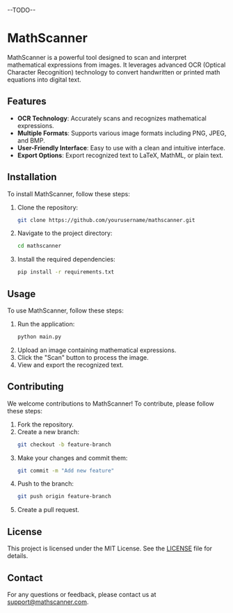 --TODO--
# MathScanner

MathScanner is a powerful tool designed to scan and interpret mathematical expressions from images. It leverages advanced OCR (Optical Character Recognition) technology to convert handwritten or printed math equations into digital text.

## Features

- **OCR Technology**: Accurately scans and recognizes mathematical expressions.
- **Multiple Formats**: Supports various image formats including PNG, JPEG, and BMP.
- **User-Friendly Interface**: Easy to use with a clean and intuitive interface.
- **Export Options**: Export recognized text to LaTeX, MathML, or plain text.

## Installation

To install MathScanner, follow these steps:

1. Clone the repository:
    ```bash
    git clone https://github.com/yourusername/mathscanner.git
    ```
2. Navigate to the project directory:
    ```bash
    cd mathscanner
    ```
3. Install the required dependencies:
    ```bash
    pip install -r requirements.txt
    ```

## Usage

To use MathScanner, follow these steps:

1. Run the application:
    ```bash
    python main.py
    ```
2. Upload an image containing mathematical expressions.
3. Click the "Scan" button to process the image.
4. View and export the recognized text.

## Contributing

We welcome contributions to MathScanner! To contribute, please follow these steps:

1. Fork the repository.
2. Create a new branch:
    ```bash
    git checkout -b feature-branch
    ```
3. Make your changes and commit them:
    ```bash
    git commit -m "Add new feature"
    ```
4. Push to the branch:
    ```bash
    git push origin feature-branch
    ```
5. Create a pull request.

## License

This project is licensed under the MIT License. See the [LICENSE](LICENSE) file for details.

## Contact

For any questions or feedback, please contact us at support@mathscanner.com.
